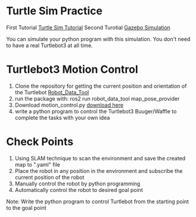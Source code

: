 # Turtle Sim Practice

First Tutorial
[Turtle Sim Tutorial](https://davesroboshack.com/the-robot-operating-system-ros/ros2-topics/)
Second Turotial
[Gazebo Simulation](https://emanual.robotis.com/docs/en/platform/turtlebot3/simulation/)

You can simulate your python program with this simulation. You don't need to have a real Turtlebot3 at all time.

# Turtlebot3 Motion Control
1. Clone the repository for getting the current position and orientation of the Turtlebot [Robot_Data_Tool](https://github.com/phuwanat-vg/robot_data_tool.git)
2. run the package with: ros2 run robot_data_tool map_pose_provider
3. Download motion_control.py [download here](https://github.com/technologyELTE/Robot_Data_Tool/blob/main/motion_control.py)
4. write a python program to control the Turtlebot3 Buuger/Waffle to complete the tasks with your own idea

# Check Points
1. Using SLAM technique to scan the environment and save the created map to ".yaml" file
2. Place the robot in any position in the environment and subscribe the current position of the robot
3. Manually control the robot by python programming
4. Automatically control the robot to desired goal point
   
Note: Write the python program to control Turtlebot from the starting point to the goal point
